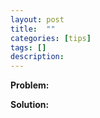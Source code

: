```yaml
---
layout: post
title:  ""
categories: [tips]
tags: []
description:
---
```

**Problem:**

**Solution:**

